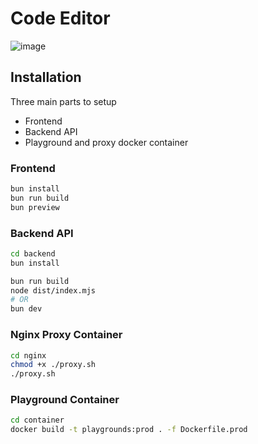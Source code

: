# Code Editor

![image](https://codedamn-web.s3.ap-south-1.amazonaws.com/full.png)

## Installation

Three main parts to setup

- Frontend
- Backend API
- Playground and proxy docker container

### Frontend

```bash
bun install
bun run build
bun preview
```

### Backend API

```bash
cd backend
bun install

bun run build
node dist/index.mjs
# OR
bun dev
```

### Nginx Proxy Container

```bash
cd nginx
chmod +x ./proxy.sh
./proxy.sh
```

### Playground Container

```bash
cd container
docker build -t playgrounds:prod . -f Dockerfile.prod
```
